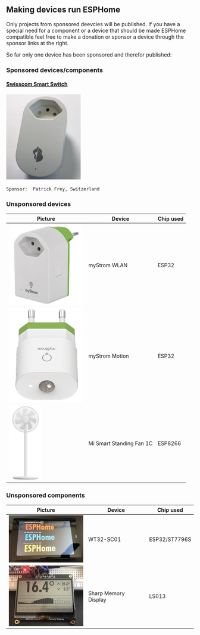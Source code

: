 ## Making devices run ESPHome

Only projects from sponsored deevcies will be published. If you have a special need for a component or a device that should be made ESPHome compatible feel free to make a donation or sponsor a device through the sponsor links at the right.

So far only one device has been sponsored and therefor published:

### Sponsored devices/components

#### [Swisscom Smart Switch](devices/swisscom_lcs1/)

![Swisscom Smart Switch](images/Swisscom_Smart_Switch.jpg)

    Sponsor:  Patrick Frey, Switzerland

### Unsponsored devices

|Picture |Device |Chip used |
|--------|-------|----------|
|![myStrom WLAN Switch](images/myStrom_WLAN.jpg)|myStrom WLAN | ESP32 |
|![myStrom Motion](images/myStrom_Motion.png)|myStrom Motion | ESP32 |
|![Mi Smart Fan](images/mi_smart_standing_fan.jpg)|Mi Smart Standing Fan 1C | ESP8266 |

### Unsponsored components

|Picture |Device |Chip used |
|--------|-------|----------|
|![WT32-SC01](images/wt32-sc01.jpeg)|WT32-SC01 | ESP32/ST7796S |
|![LS013](images/sharp_memory.jpg)|Sharp Memory Display | LS013 |

